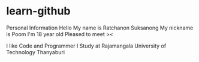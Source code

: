# learn-github

Personal Information
Hello My name is Ratchanon Suksanong My nickname is Poom
I'm 18 year old Pleased to meet ><

I like Code and Programmer
I Study at Rajamangala University of Technology Thanyaburi
